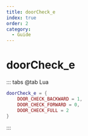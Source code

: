 ```yaml
---
title: doorCheck_e
index: true
order: 2
category:
  - Guide
---
```


# doorCheck_e
::: tabs
@tab Lua
```lua
doorCheck_e = {
    DOOR_CHECK_BACKWARD = 1,
    DOOR_CHECK_FORWARD = 0,
    DOOR_CHECK_FULL = 2
}
```
:::